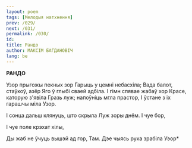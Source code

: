 ```yaml
---
layout: poem
tags: [Мелодыя натхнення]
prev: /029/
next: /031/
permalink: /030/
id: 
title: Рандо
author: МАКСІМ БАГДАНОВІЧ
lang: be
---
```




**РАНДО**

Узор прыгожы пекных зор Гарыць у цемні небасхіла; Вада балот, стаўкоў, азёр Яго ў глыбі сваей адбіла. I гімн спявае жабаў хор Красе, каторую з'явіла Гразь луж; напоўніць мгла прастор, I ўстане з іх гарашчы міла Узор.

I сонца дальш клянуць, што скрыла Луж зоры днём.  I чуе бор,

I чуе поле крэхат хілы,

Ды жаб не ўчуць вышэй ад гор, Там. Дэе чыясь рука зрабіла Уэор*
